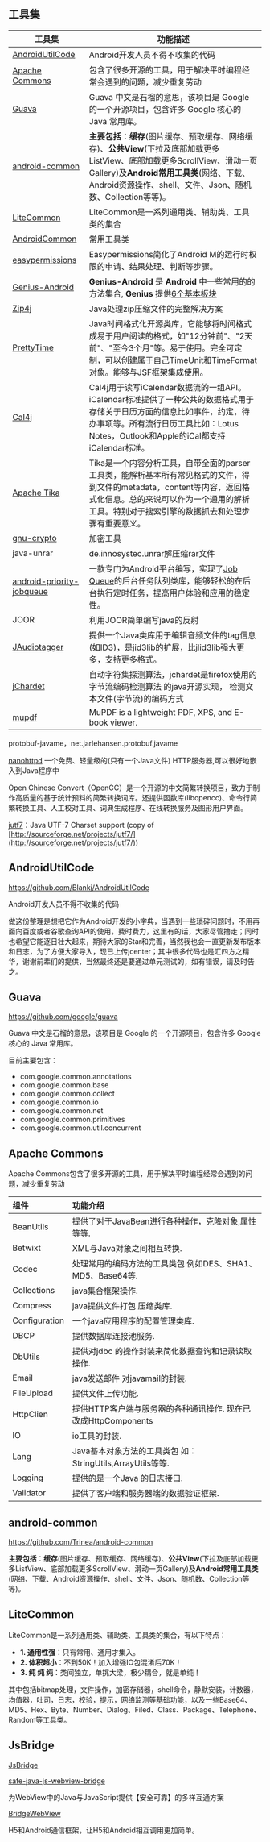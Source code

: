 ## 工具集

| 工具集                                      | 功能描述                                     |
| ---------------------------------------- | ---------------------------------------- |
| [AndroidUtilCode](https://github.com/Blankj/AndroidUtilCode) | Android开发人员不得不收集的代码                      |
| [Apache Commons](http://commons.apache.org/) | 包含了很多开源的工具，用于解决平时编程经常会遇到的问题，减少重复劳动       |
| [Guava](https://github.com/google/guava) | Guava 中文是石榴的意思，该项目是 Google 的一个开源项目，包含许多 Google 核心的 Java 常用库。 |
| [android-common](https://github.com/Trinea/android-common) | **主要包括**：**缓存**(图片缓存、预取缓存、网络缓存)、**公共View**(下拉及底部加载更多ListView、底部加载更多ScrollView、滑动一页Gallery)及**Android常用工具类**(网络、下载、Android资源操作、shell、文件、Json、随机数、Collection等等)。 |
| [LiteCommon](https://github.com/litesuits/android-common) | LiteCommon是一系列通用类、辅助类、工具类的集合             |
| [AndroidCommon](https://github.com/h4de5ing/AndroidCommon) | 常用工具类                                    |
| [easypermissions](https://github.com/googlesamples/easypermissions) | Easypermissions简化了Android M的运行时权限的申请、结果处理、判断等步骤。 |
| [Genius-Android](https://github.com/qiujuer/Genius-Android/blob/master/README-ZH.md) | **Genius-Android** 是 **Android** 中一些常用的的方法集合, **Genius** 提供[6个基本板块](https://www.oschina.net/news/59597/genius-android-2-3-0) |
| [Zip4j](http://www.lingala.net/zip4j/)   | Java处理zip压缩文件的完整解决方案                     |
| [PrettyTime](https://github.com/ocpsoft/prettytime) | Java时间格式化开源类库，它能够将时间格式成易于用户阅读的格式，如"12分钟前"、"2天前"、"至今3个月"等。易于使用。完全可定制，可以创建属于自己TimeUnit和TimeFormat对象。能够与JSF框架集成使用。 |
| [Cal4j](https://github.com/ical4j/ical4j) | Cal4j用于读写iCalendar数据流的一组API。iCalendar标准提供了一种公共的数据格式用于存储关于日历方面的信息比如事件，约定，待办事项等。所有流行日历工具比如：Lotus Notes，Outlook和Apple的iCal都支持iCalendar标准。 |
| [Apache Tika](http://tika.apache.org/)   | Tika是一个内容分析工具，自带全面的parser工具类，能解析基本所有常见格式的文件，得到文件的metadata，content等内容，返回格式化信息。总的来说可以作为一个通用的解析工具。特别对于搜索引擎的数据抓去和处理步骤有重要意义。 |
| [gnu-crypto](http://www.gnu.org/software/gnu-crypto/) | 加密工具                                     |
| java-unrar                               | de.innosystec.unrar解压缩rar文件              |
| [android-priority-jobqueue](https://github.com/path/android-priority-jobqueue) | 一款专门为Android平台编写，实现了[Job Queue](http://en.wikipedia.org/wiki/Job_queue)的后台任务队列类库，能够轻松的在后台执行定时任务，提高用户体验和应用的稳定性。 |
| JOOR                                     | 利用JOOR简单编写java的反射                        |
| [JAudiotagger](http://www.jthink.net/jaudiotagger/) | 提供一个Java类库用于编辑音频文件的tag信息(如ID3)，是jid3lib的扩展，比jlid3lib强大更多，支持更多格式。 |
| [jChardet](http://jchardet.sourceforge.net/) | 自动字符集探测算法，jchardet是firefox使用的字节流编码检测算法 的java开源实现， 检测文本文件(字节流)的编码方式 |
| [mupdf](https://mupdf.com/index.html)    | MuPDF is a lightweight PDF, XPS, and E-book viewer. |

protobuf-javame，net.jarlehansen.protobuf.javame

[nanohttpd](https://github.com/NanoHttpd/nanohttpd) 一个免费、轻量级的(只有一个Java文件) HTTP服务器,可以很好地嵌入到Java程序中

Open Chinese Convert（OpenCC）是一个开源的中文简繁转换项目，致力于制作高质量的基于统计预料的简繁转换词库。还提供函数库(libopencc)、命令行简繁转换工具、人工校对工具、词典生成程序、在线转换服务及图形用户界面。

[jutf7](https://github.com/k9mail/jutf7)：Java UTF-7 Charset support (copy of [http://sourceforge.net/projects/jutf7/](http://sourceforge.net/projects/jutf7/))

## AndroidUtilCode

https://github.com/Blankj/AndroidUtilCode

Android开发人员不得不收集的代码

做这份整理是想把它作为Android开发的小字典，当遇到一些琐碎问题时，不用再面向百度或者谷歌查询API的使用，费时费力，这里有的话，大家尽管撸走；同时也希望它能逐日壮大起来，期待大家的Star和完善，当然我也会一直更新发布版本和日志，为了方便大家导入，现已上传jcenter；其中很多代码也是汇四方之精华，谢谢前辈们的提供，当然最终还是要通过单元测试的，如有错误，请及时告之。

## Guava

https://github.com/google/guava

Guava 中文是石榴的意思，该项目是 Google 的一个开源项目，包含许多 Google 核心的 Java 常用库。

目前主要包含：

- com.google.common.annotations
- com.google.common.base
- com.google.common.collect
- com.google.common.io
- com.google.common.net
- com.google.common.primitives
- com.google.common.util.concurrent

## Apache Commons

Apache Commons包含了很多开源的工具，用于解决平时编程经常会遇到的问题，减少重复劳动

| **组件**        | **功能介绍**                                 |
| :------------ | :--------------------------------------- |
| BeanUtils     | 提供了对于JavaBean进行各种操作，克隆对象,属性等等.           |
| Betwixt       | XML与Java对象之间相互转换.                        |
| Codec         | 处理常用的编码方法的工具类包 例如DES、SHA1、MD5、Base64等.   |
| Collections   | java集合框架操作.                              |
| Compress      | java提供文件打包 压缩类库.                         |
| Configuration | 一个java应用程序的配置管理类库.                       |
| DBCP          | 提供数据库连接池服务.                              |
| DbUtils       | 提供对jdbc 的操作封装来简化数据查询和记录读取操作.             |
| Email         | java发送邮件 对javamail的封装.                   |
| FileUpload    | 提供文件上传功能.                                |
| HttpClien     | 提供HTTP客户端与服务器的各种通讯操作. 现在已改成HttpComponents |
| IO            | io工具的封装.                                 |
| Lang          | Java基本对象方法的工具类包 如：StringUtils,ArrayUtils等等. |
| Logging       | 提供的是一个Java 的日志接口.                        |
| Validator     | 提供了客户端和服务器端的数据验证框架.                      |

##  android-common

https://github.com/Trinea/android-common

**主要包括**：**缓存**(图片缓存、预取缓存、网络缓存)、**公共View**(下拉及底部加载更多ListView、底部加载更多ScrollView、滑动一页Gallery)及**Android常用工具类**(网络、下载、Android资源操作、shell、文件、Json、随机数、Collection等等)。

## LiteCommon

LiteCommon是一系列通用类、辅助类、工具类的集合，有以下特点：

- **1. 通用性强**：只有常用、通用才集入。
- **2. 体积超小**：不到50K！加入增强IO包混淆后70K！
- **3. 纯 纯 纯**：类间独立，单挑大梁，极少耦合，就是单纯！

其中包括bitmap处理，文件操作，加密存储器，shell命令，静默安装，计数器，均值器，吐司，日志，校验，提示，网络监测等基础功能，以及一些Base64、MD5、Hex、Byte、Number、Dialog、Filed、Class、Package、Telephone、Random等工具类。

## JsBridge

[JsBridge](https://github.com/lzyzsd/JsBridge)

[safe-java-js-webview-bridge](https://github.com/pedant/safe-java-js-webview-bridge)

为WebView中的Java与JavaScript提供【安全可靠】的多样互通方案 

[BridgeWebView](https://github.com/open-android/BridgeWebView)

H5和Android通信框架，让H5和Android相互调用更加简单。

## 